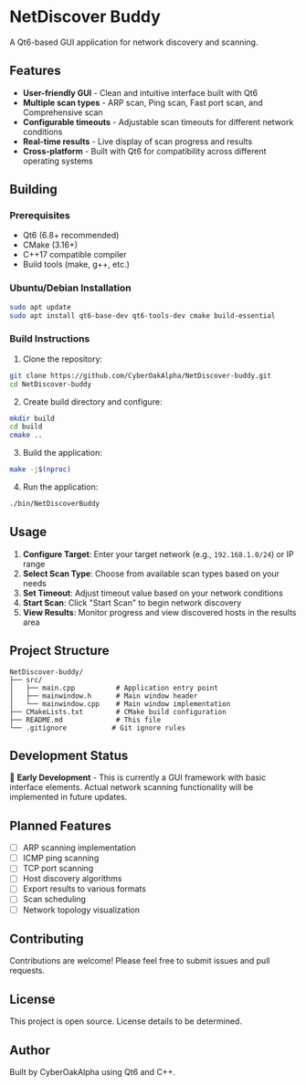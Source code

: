 # NetDiscover Buddy

A Qt6-based GUI application for network discovery and scanning.

## Features

- **User-friendly GUI** - Clean and intuitive interface built with Qt6
- **Multiple scan types** - ARP scan, Ping scan, Fast port scan, and Comprehensive scan
- **Configurable timeouts** - Adjustable scan timeouts for different network conditions
- **Real-time results** - Live display of scan progress and results
- **Cross-platform** - Built with Qt6 for compatibility across different operating systems

## Building

### Prerequisites

- Qt6 (6.8+ recommended)
- CMake (3.16+)
- C++17 compatible compiler
- Build tools (make, g++, etc.)

### Ubuntu/Debian Installation

```bash
sudo apt update
sudo apt install qt6-base-dev qt6-tools-dev cmake build-essential
```

### Build Instructions

1. Clone the repository:
```bash
git clone https://github.com/CyberOakAlpha/NetDiscover-buddy.git
cd NetDiscover-buddy
```

2. Create build directory and configure:
```bash
mkdir build
cd build
cmake ..
```

3. Build the application:
```bash
make -j$(nproc)
```

4. Run the application:
```bash
./bin/NetDiscoverBuddy
```

## Usage

1. **Configure Target**: Enter your target network (e.g., `192.168.1.0/24`) or IP range
2. **Select Scan Type**: Choose from available scan types based on your needs
3. **Set Timeout**: Adjust timeout value based on your network conditions
4. **Start Scan**: Click "Start Scan" to begin network discovery
5. **View Results**: Monitor progress and view discovered hosts in the results area

## Project Structure

```
NetDiscover-buddy/
├── src/
│   ├── main.cpp          # Application entry point
│   ├── mainwindow.h      # Main window header
│   └── mainwindow.cpp    # Main window implementation
├── CMakeLists.txt        # CMake build configuration
├── README.md             # This file
└── .gitignore           # Git ignore rules
```

## Development Status

🚧 **Early Development** - This is currently a GUI framework with basic interface elements. Actual network scanning functionality will be implemented in future updates.

## Planned Features

- [ ] ARP scanning implementation
- [ ] ICMP ping scanning
- [ ] TCP port scanning
- [ ] Host discovery algorithms
- [ ] Export results to various formats
- [ ] Scan scheduling
- [ ] Network topology visualization

## Contributing

Contributions are welcome! Please feel free to submit issues and pull requests.

## License

This project is open source. License details to be determined.

## Author

Built by CyberOakAlpha using Qt6 and C++.